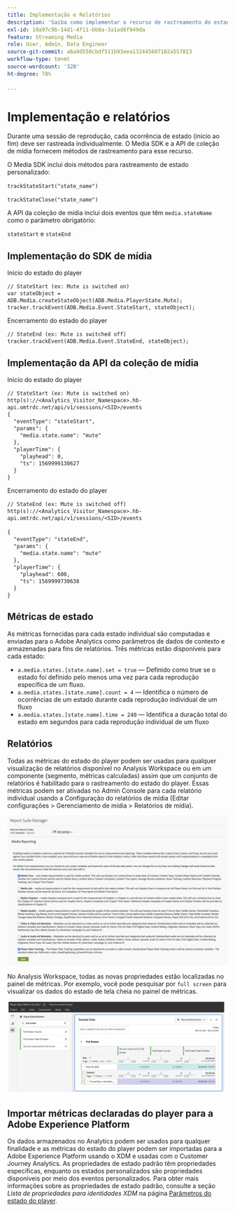```yaml
---
title: Implementação e Relatórios
description: 'Saiba como implementar o recurso de rastreamento do estado do player, incluindo:'
exl-id: 19a97c9b-14d1-4f11-bb0a-3a1ad6f949da
feature: Streaming Media
role: User, Admin, Data Engineer
source-git-commit: a6a9d550cbdf511b93eea132445607102a557823
workflow-type: tm+mt
source-wordcount: '328'
ht-degree: 78%

---
```


# Implementação e relatórios

Durante uma sessão de reprodução, cada ocorrência de estado (início ao fim) deve ser rastreada individualmente. O Media SDK e a API de coleção de mídia fornecem métodos de rastreamento para esse recurso.

O Media SDK inclui dois métodos para rastreamento de estado personalizado:

`trackStateStart("state_name")`

`trackStateClose("state_name")`


A API da coleção de mídia inclui dois eventos que têm `media.stateName` como o parâmetro obrigatório:

`stateStart` e `stateEnd`

## Implementação do SDK de mídia

Início do estado do player

```
// StateStart (ex: Mute is switched on)
var stateObject = ADB.Media.createStateObject(ADB.Media.PlayerState.Mute);
tracker.trackEvent(ADB.Media.Event.StateStart, stateObject);
```

Encerramento do estado do player

```
// StateEnd (ex: Mute is switched off)
tracker.trackEvent(ADB.Media.Event.StateEnd, stateObject);
```


## Implementação da API da coleção de mídia

Início do estado do player

```
// StateStart (ex: Mute is switched on)
http(s)://<Analytics_Visitor_Namespace>.hb-api.omtrdc.net/api/v1/sessions/<SID>/events
{
  "eventType": "stateStart",
  "params": {
    "media.state.name": "mute"
  },
  "playerTime": {
    "playhead": 0,
    "ts": 1569999130627
  }
}
```

Encerramento do estado do player

```
// StateEnd (ex: Mute is switched off)
http(s)://<Analytics_Visitor_Namespace>.hb-api.omtrdc.net/api/v1/sessions/<SID>/events

{
  "eventType": "stateEnd",
  "params": {
    "media.state.name": "mute"
  },
  "playerTime": {
    "playhead": 600,
    "ts": 1569999730638
  }
}
```

## Métricas de estado

As métricas fornecidas para cada estado individual são computadas e enviadas para o Adobe Analytics como parâmetros de dados de contexto e armazenadas para fins de relatórios. Três métricas estão disponíveis para cada estado:

* `a.media.states.[state.name].set = true` — Definido como true se o estado foi definido pelo menos uma vez para cada reprodução específica de um fluxo.
* `a.media.states.[state.name].count = 4` — Identifica o número de ocorrências de um estado durante cada reprodução individual de um fluxo
* `a.media.states.[state.name].time = 240` — Identifica a duração total do estado em segundos para cada reprodução individual de um fluxo

## Relatórios

Todas as métricas do estado do player podem ser usadas para qualquer visualização de relatórios disponível no Analysis Workspace ou em um componente (segmento, métricas calculadas) assim que um conjunto de relatórios é habilitado para o rastreamento do estado do player. Essas métricas podem ser ativadas no Admin Console para cada relatório individual usando a Configuração do relatórios de mídia (Editar configurações > Gerenciamento de mídia > Relatórios de mídia).

![](assets/report-setup.png)

No Analysis Workspace, todas as novas propriedades estão localizadas no painel de métricas. Por exemplo, você pode pesquisar por `full screen` para visualizar os dados do estado de tela cheia no painel de métricas.

![](assets/full-screen-report.png)

## Importar métricas declaradas do player para a Adobe Experience Platform

Os dados armazenados no Analytics podem ser usados para qualquer finalidade e as métricas do estado do player podem ser importadas para a Adobe Experience Platform usando o XDM e usadas com o Customer Journey Analytics. As propriedades de estado padrão têm propriedades específicas, enquanto os estados personalizados são propriedades disponíveis por meio dos eventos personalizados. Para obter mais informações sobre as propriedades de estado padrão, consulte a seção *Lista de propriedades para identidades XDM* na página [Parâmetros do estado do player](/help/implementation/variables/player-state-parameters.md).
